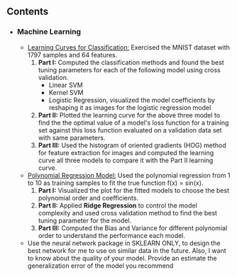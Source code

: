 ## Contents

 * ### Machine Learning
     * [Learning Curves for Classification:](https://github.com/Abishek9799/Projects-Python/blob/master/learning%20curves%20for%20classification%20using%20MNIST%20dataset.ipynb) Exercised the MNIST dataset with 1797 samples and 64 features. 
       1) **Part I:** Computed the classification methods and found the best tuning parameters for each of the following model using cross validation.                   
          * Linear SVM
          * Kernel SVM
          * Logistic Regression, visualized the model coefficients by reshaping it as images for the logistic regression model
       2) **Part II:** Plotted the learning curve for the above three model to find the the optimal value of a model's loss function for a training set against this loss function evaluated on a validation data set with same parameters.
       3) **Part III:** Used the histogram of oriented gradients (HOG) method for feature extraction for images and computed the learning curve all three models to compare it with the Part II learning curve.
     * [Polynomial Regression Model:](https://github.com/Abishek9799/Projects-Python/blob/master/Polynomial%20Regression%20Model.ipynb) Used the polynomial regression from 1 to 10 as training samples to fit the true function f(x) = sin(x). 
       1) **Part I:** Visualized the plot for the fitted models to choose the best polynomial order and coefficients. 
       2) **Part II:** Applied **Ridge Regression** to control the model complexity and used cross validation method to find the best tuning parameter for the model.
       3) **Part III:** Computed the Bias and Variance for different polynomial order to understand the performance each model.
            
 
    - Use the neural network package in SKLEARN ONLY, to design the best network for me to use on similar data in the future. Also, I want to know about the quality of your model. Provide an estimate the generalization error of the model you recommend

<!--
**Abishek9799/Abishek9799** is a ✨ _special_ ✨ repository because its `README.md` (this file) appears on your GitHub profile.

Here are some ideas to get you started:

- 🔭 I’m currently working on ...
- 🌱 I’m currently learning ...
- 👯 I’m looking to collaborate on ...
- 🤔 I’m looking for help with ...
- 💬 Ask me about ...
- 📫 How to reach me: ...
- 😄 Pronouns: ...
- ⚡ Fun fact: ...
-->
